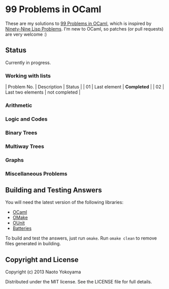 # 99 Problems in OCaml

These are my solutions to [99 Problems in OCaml], which is inspired by
[Ninety-Nine Lisp Problems].
I'm new to OCaml, so patches (or pull requests) are very welcome :)

[99 Problems in OCaml]: http://ocaml.org/tutorials/99problems.html
[Ninety-Nine Lisp Problems]: http://www.ic.unicamp.br/~meidanis/courses/mc336/2006s2/funcional/L-99_Ninety-Nine_Lisp_Problems.html

## Status

Currently in progress.

### Working with lists

| Problem No. | Description | Status |
| 01 | Last element | **Completed** |
| 02 | Last two elements | not completed |

### Arithmetic

### Logic and Codes

### Binary Trees

### Multiway Trees

### Graphs

### Miscellaneous Problems

## Building and Testing Answers

You will need the latest version of the following libraries:

- [OCaml]
- [OMake]
- [OUnit]
- [Batteries]

[OCaml]: http://caml.inria.fr/ocaml/release.en.html
[OMake]: http://omake.metaprl.org/download.html
[OUnit]: http://ounit.forge.ocamlcore.org/
[Batteries]: https://github.com/ocaml-batteries-team/batteries-included

To build and test the answers, just run `omake`.
Run `omake clean` to remove files generated in building.

## Copyright and License

Copyright (c) 2013 Naoto Yokoyama

Distributed under the MIT license.
See the LICENSE file for full details.
